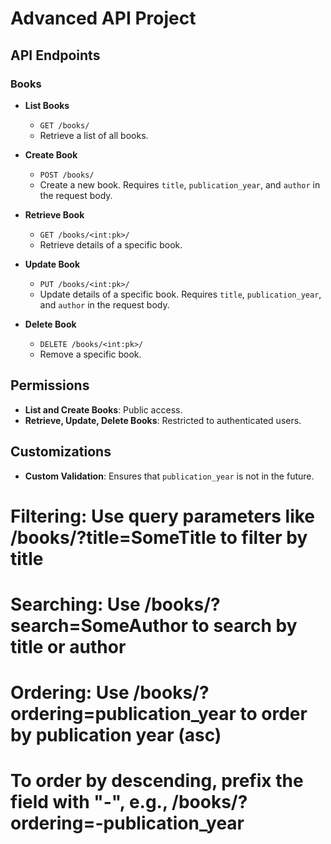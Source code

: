 # Advanced API Project

## API Endpoints

### Books

- **List Books**

  - `GET /books/`
  - Retrieve a list of all books.

- **Create Book**

  - `POST /books/`
  - Create a new book. Requires `title`, `publication_year`, and `author` in the request body.

- **Retrieve Book**

  - `GET /books/<int:pk>/`
  - Retrieve details of a specific book.

- **Update Book**

  - `PUT /books/<int:pk>/`
  - Update details of a specific book. Requires `title`, `publication_year`, and `author` in the request body.

- **Delete Book**
  - `DELETE /books/<int:pk>/`
  - Remove a specific book.

## Permissions

- **List and Create Books**: Public access.
- **Retrieve, Update, Delete Books**: Restricted to authenticated users.

## Customizations

- **Custom Validation**: Ensures that `publication_year` is not in the future.

# Filtering: Use query parameters like /books/?title=SomeTitle to filter by title

# Searching: Use /books/?search=SomeAuthor to search by title or author

# Ordering: Use /books/?ordering=publication_year to order by publication year (asc)

# To order by descending, prefix the field with "-", e.g., /books/?ordering=-publication_year

